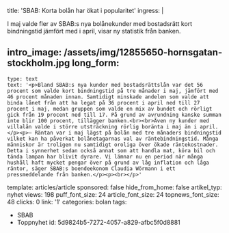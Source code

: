 title: 'SBAB: Korta bolån har ökat i popularitet'
ingress: |
  <p>I maj valde fler av SBAB:s nya bolånekunder med bostadsrätt kort bindningstid jämfört med i april, visar ny statistik från banken.
  </p>
  
intro_image: /assets/img/12855650-hornsgatan-stockholm.jpg
long_form:
  -
    type: text
    text: '<p>Bland SBAB:s nya kunder med bostadsrättslån var det 56 procent som valde kort bindningstid på tre månader i maj, jämfört med 46 procent månaden innan. Samtidigt minskade andelen som valde att binda lånet från att ha legat på 36 procent i april ned till 27 procent i maj, medan gruppen som valde en mix av bundet och rörligt gick från 19 procent ned till 17. På grund av avrundning kanske summan inte blir 100 procent, tillägger banken.<br><br>Även ny kunder med villalån valde i större utsträckning rörlig boränta i maj än i april.</p><p>– Räntan var i maj lägst på bolån med tre månaders bindningstid vilket kan ha påverkat bolånetagarnas val av räntebindningstid. Många människor är troligen nu samtidigt oroliga över ökade räntekostnader. Detta i synnerhet sedan också annat som att handla mat, köra bil och tända lampan har blivit dyrare. Vi lämnar nu en period när många hushåll haft mycket pengar över på grund av låg inflation och låga räntor, säger SBAB:s boendeekonom Claudia Wörmann i ett pressmeddelande från banken.</p><p><br></p>'
template: articles/article
sponsored: false
hide_from_home: false
artikel_typ: nyhet
views: 198
puff_font_size: 24
article_font_size: 24
topnews_font_size: 48
clicks: 0
link: '1'
categories: bolan
tags:
  - SBAB
  - Toppnyhet
id: 5d9824b5-7272-4057-a829-afbc5f0d8881
